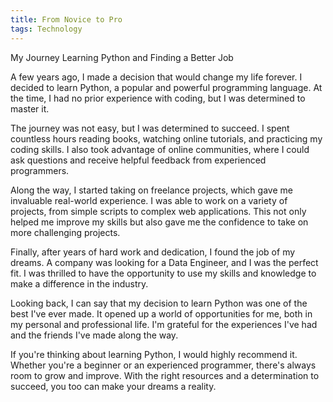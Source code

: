 ```yaml
---
title: From Novice to Pro
tags: Technology
---
```


My Journey Learning Python and Finding a Better Job

A few years ago, I made a decision that would change my life forever. I decided to learn Python, a popular and powerful programming language. At the time, I had no prior experience with coding, but I was determined to master it.

The journey was not easy, but I was determined to succeed. I spent countless hours reading books, watching online tutorials, and practicing my coding skills. I also took advantage of online communities, where I could ask questions and receive helpful feedback from experienced programmers.

Along the way, I started taking on freelance projects, which gave me invaluable real-world experience. I was able to work on a variety of projects, from simple scripts to complex web applications. This not only helped me improve my skills but also gave me the confidence to take on more challenging projects.

Finally, after years of hard work and dedication, I found the job of my dreams. A company was looking for a Data Engineer, and I was the perfect fit. I was thrilled to have the opportunity to use my skills and knowledge to make a difference in the industry.

Looking back, I can say that my decision to learn Python was one of the best I've ever made. It opened up a world of opportunities for me, both in my personal and professional life. I'm grateful for the experiences I've had and the friends I've made along the way.

If you're thinking about learning Python, I would highly recommend it. Whether you're a beginner or an experienced programmer, there's always room to grow and improve. With the right resources and a determination to succeed, you too can make your dreams a reality.
